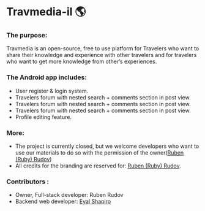 # Travmedia-il :earth_americas:

### The purpose: ###

Travmedia is an open-source, free to use platform for Travelers who want to share their knowledge 
and experience with other travelers and for travelers who want to get more knowledge from other’s experiences.

### The Android app includes: ###

*	User register & login system.
*	Travelers forum with nested search + comments section in post view.
* Travelers forum with nested search + comments section in post view.
* Travelers forum with nested search + comments section in post view.
* Profile editing feature.

### More: ###

* The project is currently closed, but we welcome developers who want to use our materials to do so with the permission of the owner([Ruben (Ruby) Rudov](https://www.github.com/rubenrudov))
* All credits for the branding are reserved for: [Ruben (Ruby) Rudov](https://www.github.com/rubenrudov). 

### Contributors : ###

* Owner, Full-stack developer: Ruben Rudov
* Backend web developer: [Eyal Shapiro](https://github.com/Nitrogen777/)
